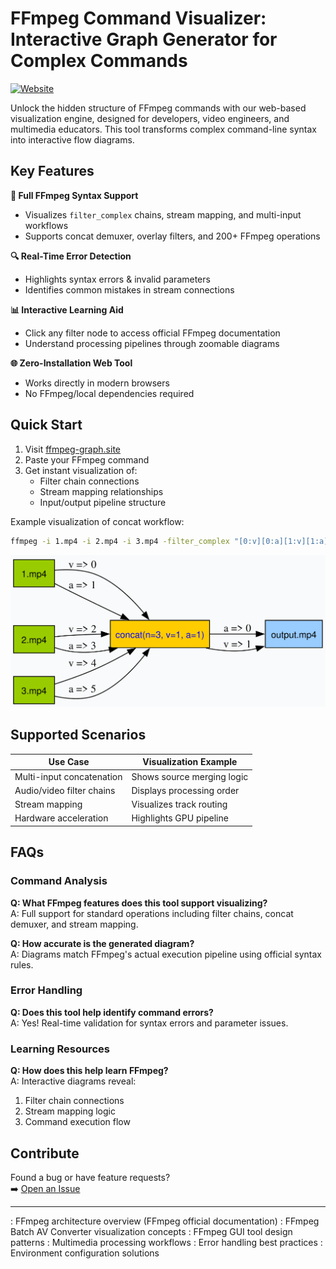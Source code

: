 # FFmpeg Command Visualizer: Interactive Graph Generator for Complex Commands

[![Website](https://img.shields.io/badge/Visit-ffmpeg--graph.site-blue?style=flat-square)](https://ffmpeg-graph.site) 


Unlock the hidden structure of FFmpeg commands with our web-based visualization engine, designed for developers, video engineers, and multimedia educators. This tool transforms complex command-line syntax into interactive flow diagrams.

## Key Features
**🔄 Full FFmpeg Syntax Support**
- Visualizes `filter_complex` chains, stream mapping, and multi-input workflows
- Supports concat demuxer, overlay filters, and 200+ FFmpeg operations

**🔍 Real-Time Error Detection**
- Highlights syntax errors & invalid parameters
- Identifies common mistakes in stream connections

**📊 Interactive Learning Aid**
- Click any filter node to access official FFmpeg documentation
- Understand processing pipelines through zoomable diagrams

**🌐 Zero-Installation Web Tool**
- Works directly in modern browsers
- No FFmpeg/local dependencies required

## Quick Start
1. Visit [ffmpeg-graph.site](https://ffmpeg-graph.site)
2. Paste your FFmpeg command
3. Get instant visualization of:
   - Filter chain connections
   - Stream mapping relationships
   - Input/output pipeline structure

Example visualization of concat workflow:  

```sh
ffmpeg -i 1.mp4 -i 2.mp4 -i 3.mp4 -filter_complex "[0:v][0:a][1:v][1:a][2:v][2:a]concat=n=3:v=1:a=1[vout][aout]" -map "[vout]" -map "[aout]" output.mp4
```

![Sample FFmpeg Graph](./sample.svg)


## Supported Scenarios
| Use Case | Visualization Example |
|----------|-----------------------|
| Multi-input concatenation | Shows source merging logic |
| Audio/video filter chains | Displays processing order |
| Stream mapping | Visualizes track routing |
| Hardware acceleration | Highlights GPU pipeline |

## FAQs

### Command Analysis
**Q: What FFmpeg features does this tool support visualizing?**  
A: Full support for standard operations including filter chains, concat demuxer, and stream mapping.

**Q: How accurate is the generated diagram?**  
A: Diagrams match FFmpeg's actual execution pipeline using official syntax rules.

### Error Handling
**Q: Does this tool help identify command errors?**  
A: Yes! Real-time validation for syntax errors and parameter issues.

### Learning Resources
**Q: How does this help learn FFmpeg?**  
A: Interactive diagrams reveal: 
1. Filter chain connections 
2. Stream mapping logic
3. Command execution flow

## Contribute
Found a bug or have feature requests?  
➡️ [Open an Issue](https://github.com/jerryjee120/ffmpeg-graph/issues)  

---

: FFmpeg architecture overview (FFmpeg official documentation)
: FFmpeg Batch AV Converter visualization concepts
: FFmpeg GUI tool design patterns
: Multimedia processing workflows
: Error handling best practices
: Environment configuration solutions
